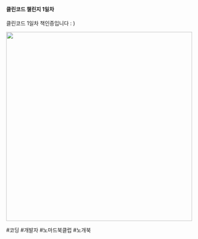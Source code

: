 #### 클린코드 챌린지 1일차

클린코드 1일차 책인증입니다 : )

<img src="https://user-images.githubusercontent.com/56527636/164745262-3c4d1b67-e849-4bb0-842b-046be6ed336d.jpeg" width="500px" height="510px"/>


#코딩 #개발자 #노마드북클럽 #노개북
